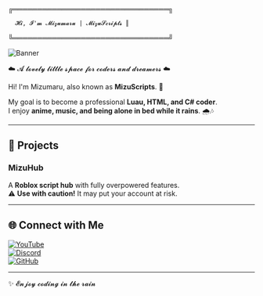 ╔════════════════════════════════╗

      𝓗𝓲, 𝓘'𝓶 𝓜𝓲𝔃𝓾𝓶𝓪𝓻𝓾 | 𝓜𝓲𝔃𝓾𝓢𝓬𝓻𝓲𝓹𝓽𝓼 ║        

╚════════════════════════════════╝

![Banner](https://i.pinimg.com/originals/c8/0c/fb/c80cfb332618bcec4927936d8553095d.gif)

☁️ 𝓐 𝓵𝓸𝓿𝓮𝓵𝔂 𝓵𝓲𝓽𝓽𝓵𝓮 𝓼𝓹𝓪𝓬𝓮 𝓯𝓸𝓻 𝓬𝓸𝓭𝓮𝓻𝓼 𝓪𝓷𝓭 𝓭𝓻𝓮𝓪𝓶𝓮𝓻𝓼 ☁️  

Hi! I'm Mizumaru, also known as **MizuScripts**. 👋  

My goal is to become a professional **Luau, HTML, and C# coder**.  
I enjoy **anime, music, and being alone in bed while it rains**. 🌧️🎶  

---

## 📌 Projects

### **MizuHub**
A **Roblox script hub** with fully overpowered features.  
⚠️ **Use with caution!** It may put your account at risk.  

---

## 🌐 Connect with Me

[![YouTube](https://img.shields.io/badge/YouTube-FF0000?style=for-the-badge&logo=youtube&logoColor=white)](https://youtube.com/)  
[![Discord](https://img.shields.io/badge/Discord-5865F2?style=for-the-badge&logo=discord&logoColor=white)](https://discord.gg/)  
[![GitHub](https://img.shields.io/badge/GitHub-181717?style=for-the-badge&logo=github&logoColor=white)](https://github.com/)

---

✨ 𝓔𝓷𝓳𝓸𝔂 𝓬𝓸𝓭𝓲𝓷𝓰 𝓲𝓷 𝓽𝓱𝓮 𝓻𝓪𝓲𝓷 
